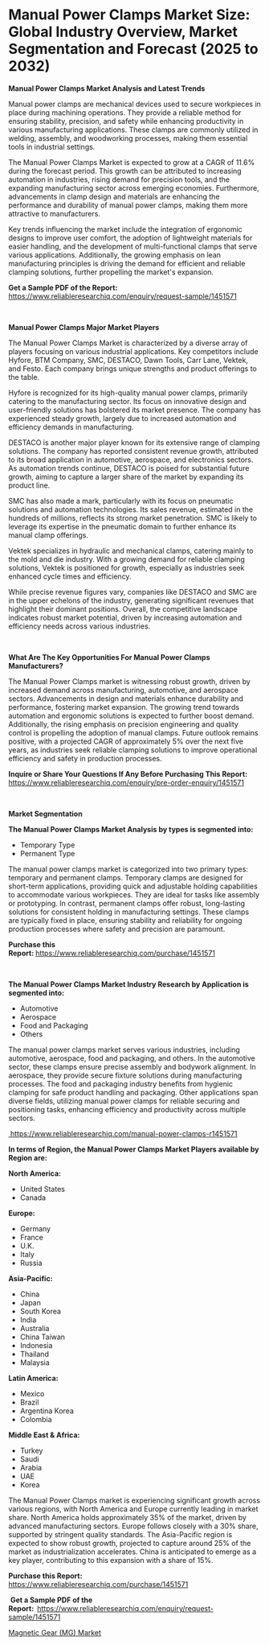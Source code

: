 <p><h1>Manual Power Clamps Market Size: Global Industry Overview, Market Segmentation and Forecast (2025 to 2032)</h1></p><p><strong>Manual Power Clamps Market Analysis and Latest Trends</strong></p>
<p><p>Manual power clamps are mechanical devices used to secure workpieces in place during machining operations. They provide a reliable method for ensuring stability, precision, and safety while enhancing productivity in various manufacturing applications. These clamps are commonly utilized in welding, assembly, and woodworking processes, making them essential tools in industrial settings.</p><p>The Manual Power Clamps Market is expected to grow at a CAGR of 11.6% during the forecast period. This growth can be attributed to increasing automation in industries, rising demand for precision tools, and the expanding manufacturing sector across emerging economies. Furthermore, advancements in clamp design and materials are enhancing the performance and durability of manual power clamps, making them more attractive to manufacturers. </p><p>Key trends influencing the market include the integration of ergonomic designs to improve user comfort, the adoption of lightweight materials for easier handling, and the development of multi-functional clamps that serve various applications. Additionally, the growing emphasis on lean manufacturing principles is driving the demand for efficient and reliable clamping solutions, further propelling the market's expansion.</p></p>
<p><strong>Get a Sample PDF of the Report:&nbsp;</strong> <a href="https://www.reliableresearchiq.com/enquiry/request-sample/1451571?utm_campaign=3055&utm_medium=2&utm_source=Github&utm_content=ia&utm_term=11042025&utm_id=manual-power-clamps">https://www.reliableresearchiq.com/enquiry/request-sample/1451571</a></p>
<p>&nbsp;</p>
<p><strong>Manual Power Clamps Major Market Players</strong></p>
<p><p>The Manual Power Clamps Market is characterized by a diverse array of players focusing on various industrial applications. Key competitors include Hyfore, BTM Company, SMC, DESTACO, Dawn Tools, Carr Lane, Vektek, and Festo. Each company brings unique strengths and product offerings to the table.</p><p>Hyfore is recognized for its high-quality manual power clamps, primarily catering to the manufacturing sector. Its focus on innovative design and user-friendly solutions has bolstered its market presence. The company has experienced steady growth, largely due to increased automation and efficiency demands in manufacturing.</p><p>DESTACO is another major player known for its extensive range of clamping solutions. The company has reported consistent revenue growth, attributed to its broad application in automotive, aerospace, and electronics sectors. As automation trends continue, DESTACO is poised for substantial future growth, aiming to capture a larger share of the market by expanding its product line.</p><p>SMC has also made a mark, particularly with its focus on pneumatic solutions and automation technologies. Its sales revenue, estimated in the hundreds of millions, reflects its strong market penetration. SMC is likely to leverage its expertise in the pneumatic domain to further enhance its manual clamp offerings.</p><p>Vektek specializes in hydraulic and mechanical clamps, catering mainly to the mold and die industry. With a growing demand for reliable clamping solutions, Vektek is positioned for growth, especially as industries seek enhanced cycle times and efficiency.</p><p>While precise revenue figures vary, companies like DESTACO and SMC are in the upper echelons of the industry, generating significant revenues that highlight their dominant positions. Overall, the competitive landscape indicates robust market potential, driven by increasing automation and efficiency needs across various industries.</p></p>
<p>&nbsp;</p>
<p><strong>What Are The Key Opportunities For Manual Power Clamps Manufacturers?</strong></p>
<p><p>The Manual Power Clamps market is witnessing robust growth, driven by increased demand across manufacturing, automotive, and aerospace sectors. Advancements in design and materials enhance durability and performance, fostering market expansion. The growing trend towards automation and ergonomic solutions is expected to further boost demand. Additionally, the rising emphasis on precision engineering and quality control is propelling the adoption of manual clamps. Future outlook remains positive, with a projected CAGR of approximately 5% over the next five years, as industries seek reliable clamping solutions to improve operational efficiency and safety in production processes.</p></p>
<p><strong>Inquire or Share Your Questions If Any Before Purchasing This Report:</strong> <a href="https://www.reliableresearchiq.com/enquiry/pre-order-enquiry/1451571?utm_campaign=3055&utm_medium=2&utm_source=Github&utm_content=ia&utm_term=11042025&utm_id=manual-power-clamps">https://www.reliableresearchiq.com/enquiry/pre-order-enquiry/1451571</a></p>
<p>&nbsp;</p>
<p><strong>Market Segmentation</strong></p>
<p><strong>The Manual Power Clamps Market Analysis by types is segmented into:</strong></p>
<p><ul><li>Temporary Type</li><li>Permanent Type</li></ul></p>
<p><p>The manual power clamps market is categorized into two primary types: temporary and permanent clamps. Temporary clamps are designed for short-term applications, providing quick and adjustable holding capabilities to accommodate various workpieces. They are ideal for tasks like assembly or prototyping. In contrast, permanent clamps offer robust, long-lasting solutions for consistent holding in manufacturing settings. These clamps are typically fixed in place, ensuring stability and reliability for ongoing production processes where safety and precision are paramount.</p></p>
<p><strong>Purchase this Report:&nbsp;</strong><a href="https://www.reliableresearchiq.com/purchase/1451571?utm_campaign=3055&utm_medium=2&utm_source=Github&utm_content=ia&utm_term=11042025&utm_id=manual-power-clamps">https://www.reliableresearchiq.com/purchase/1451571</a></p>
<p>&nbsp;</p>
<p><strong>The Manual Power Clamps Market Industry Research by Application is segmented into:</strong></p>
<p><ul><li>Automotive</li><li>Aerospace</li><li>Food and Packaging</li><li>Others</li></ul></p>
<p><p>The manual power clamps market serves various industries, including automotive, aerospace, food and packaging, and others. In the automotive sector, these clamps ensure precise assembly and bodywork alignment. In aerospace, they provide secure fixture solutions during manufacturing processes. The food and packaging industry benefits from hygienic clamping for safe product handling and packaging. Other applications span diverse fields, utilizing manual power clamps for reliable securing and positioning tasks, enhancing efficiency and productivity across multiple sectors.</p></p>
<p><a href="https://www.reliableresearchiq.com/manual-power-clamps-r1451571?utm_campaign=3055&utm_medium=2&utm_source=Github&utm_content=ia&utm_term=11042025&utm_id=manual-power-clamps">&nbsp;https://www.reliableresearchiq.com/manual-power-clamps-r1451571</a></p>
<p><strong>In terms of Region, the Manual Power Clamps Market Players available by Region are:</strong></p>
<p>
    <p> <strong> North America: </strong>
        <ul>
            <li>United States</li>
            <li>Canada</li>
        </ul>
        </p> 
    <p> <strong> Europe: </strong>
        <ul>
            <li>Germany</li>
            <li>France</li>
            <li>U.K.</li>
            <li>Italy</li>
            <li>Russia</li>
        </ul>
        </p> 
    <p> <strong> Asia-Pacific: </strong>
        <ul>
            <li>China</li>
            <li>Japan</li>
            <li>South Korea</li>
            <li>India</li>
            <li>Australia</li>
            <li>China Taiwan</li>
            <li>Indonesia</li>
            <li>Thailand</li>
            <li>Malaysia</li>
        </ul>
        </p> 
    <p> <strong> Latin America: </strong>
        <ul>
            <li>Mexico</li>
            <li>Brazil</li>
            <li>Argentina Korea</li>
            <li>Colombia</li>
        </ul>
        </p> 
    <p> <strong> Middle East & Africa: </strong>
        <ul>
            <li>Turkey</li>
            <li>Saudi</li>
            <li>Arabia</li>
            <li>UAE</li>
            <li>Korea</li>
        </ul>
    </p>
    </p>
<p><p>The Manual Power Clamps market is experiencing significant growth across various regions, with North America and Europe currently leading in market share. North America holds approximately 35% of the market, driven by advanced manufacturing sectors. Europe follows closely with a 30% share, supported by stringent quality standards. The Asia-Pacific region is expected to show robust growth, projected to capture around 25% of the market as industrialization accelerates. China is anticipated to emerge as a key player, contributing to this expansion with a share of 15%.</p></p>
<p><strong>Purchase this Report: </strong><a href="https://www.reliableresearchiq.com/purchase/1451571?utm_campaign=3055&utm_medium=2&utm_source=Github&utm_content=ia&utm_term=11042025&utm_id=manual-power-clamps">https://www.reliableresearchiq.com/purchase/1451571</a></p>
<p>&nbsp;<strong>Get a Sample PDF of the Report:&nbsp;&nbsp;</strong><a href="https://www.reliableresearchiq.com/enquiry/request-sample/1451571?utm_campaign=3055&utm_medium=2&utm_source=Github&utm_content=ia&utm_term=11042025&utm_id=manual-power-clamps">https://www.reliableresearchiq.com/enquiry/request-sample/1451571</a></p>
<p><strong></strong></p>
<p><p><a href="https://github.com/rileymgdorcas/Market-Research-Report-List-1/blob/main/magnetic-gear-mg-market.md?utm_campaign=3055&utm_medium=2&utm_source=Github&utm_content=ia&utm_term=11042025&utm_id=manual-power-clamps">Magnetic Gear (MG) Market</a></p></p>